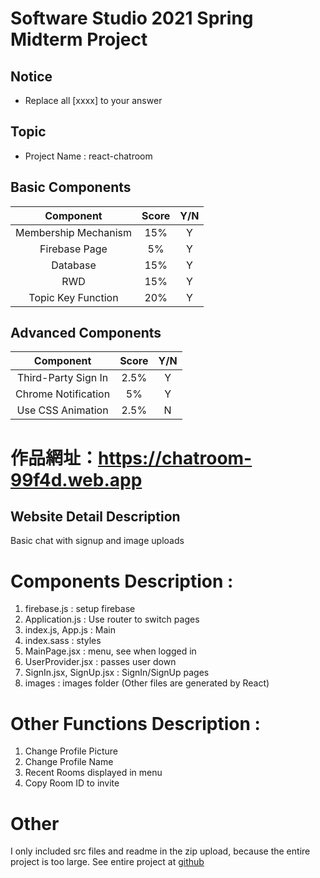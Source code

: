 # Software Studio 2021 Spring Midterm Project
## Notice
* Replace all [xxxx] to your answer

## Topic
* Project Name : react-chatroom

## Basic Components
|Component|Score|Y/N|
|:-:|:-:|:-:|
|Membership Mechanism|15%|Y|
|Firebase Page|5%|Y|
|Database|15%|Y|
|RWD|15%|Y|
|Topic Key Function|20%|Y|

## Advanced Components
|Component|Score|Y/N|
|:-:|:-:|:-:|
|Third-Party Sign In|2.5%|Y|
|Chrome Notification|5%|Y|
|Use CSS Animation|2.5%|N|


# 作品網址：https://chatroom-99f4d.web.app


## Website Detail Description
Basic chat with signup and image uploads


# Components Description : 
1. firebase.js : setup firebase
2. Application.js : Use router to switch pages
3. index.js, App.js : Main
4. index.sass : styles
5. MainPage.jsx : menu, see when logged in
6. UserProvider.jsx : passes user down
7. SignIn.jsx, SignUp.jsx : SignIn/SignUp pages
8. images : images folder
(Other files are generated by React)

# Other Functions Description : 
1. Change Profile Picture
2. Change Profile Name
3. Recent Rooms displayed in menu
4. Copy Room ID to invite

# Other
I only included src files and readme in the zip upload, because the entire project is too large. See entire project at [github](https://github.com/evan-beep/react-chatroom)

